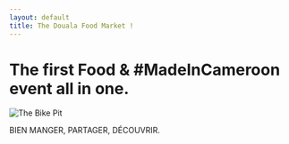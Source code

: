 ```yaml
---
layout: default
title: The Douala Food Market !
---
```


# The first Food & #MadeInCameroon event all in one.

![The Bike Pit](https://s3.amazonaws.com/BikePit/images/bikepit.jpg)

BIEN MANGER, PARTAGER, DÉCOUVRIR. 
